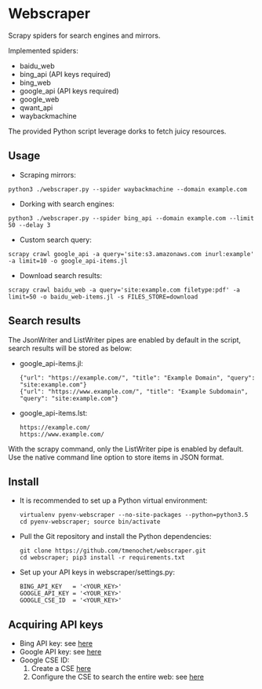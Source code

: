 # Webscraper
Scrapy spiders for search engines and mirrors.

Implemented spiders:
* baidu_web
* bing_api (API keys required)
* bing_web
* google_api (API keys required)
* google_web
* qwant_api
* waybackmachine

The provided Python script leverage dorks to fetch juicy resources.

## Usage
* Scraping mirrors:
```
python3 ./webscraper.py --spider waybackmachine --domain example.com
```
* Dorking with search engines:
```
python3 ./webscraper.py --spider bing_api --domain example.com --limit 50 --delay 3
```
* Custom search query:
```
scrapy crawl google_api -a query='site:s3.amazonaws.com inurl:example' -a limit=10 -o google_api-items.jl
```
* Download search results:
```
scrapy crawl baidu_web -a query='site:example.com filetype:pdf' -a limit=50 -o baidu_web-items.jl -s FILES_STORE=download
```

## Search results
The JsonWriter and ListWriter pipes are enabled by default in the script, search results will be stored as below:
- google_api-items.jl:
  ```
  {"url": "https://example.com/", "title": "Example Domain", "query": "site:example.com"}
  {"url": "https://www.example.com/", "title": "Example Subdomain", "query": "site:example.com"}
  ```
- google_api-items.lst:
  ```
  https://example.com/
  https://www.example.com/
  ```

With the scrapy command, only the ListWriter pipe is enabled by default. Use the native command line option to store items in JSON format.

## Install
* It is recommended to set up a Python virtual environment:
  ```
  virtualenv pyenv-webscraper --no-site-packages --python=python3.5
  cd pyenv-webscraper; source bin/activate
  ```
* Pull the Git repository and install the Python dependencies:
  ```
  git clone https://github.com/tmenochet/webscraper.git
  cd webscraper; pip3 install -r requirements.txt
  ```
* Set up your API keys in webscraper/settings.py:
  ```
  BING_API_KEY   = '<YOUR_KEY>'
  GOOGLE_API_KEY = '<YOUR_KEY>'
  GOOGLE_CSE_ID  = '<YOUR_KEY>'
  ```

## Acquiring API keys
* Bing API key: see [here](https://www.microsoft.com/cognitive-services/en-us/bing-web-search-api)
* Google API key: see [here](https://support.google.com/googleapi/answer/6158841?hl=en&ref_topic=7013279)
* Google CSE ID:
  1. Create a CSE [here](http://www.google.com/cse/all)
  2. Configure the CSE to search the entire web: see [here](https://support.google.com/customsearch/answer/2631040?hl=en)

